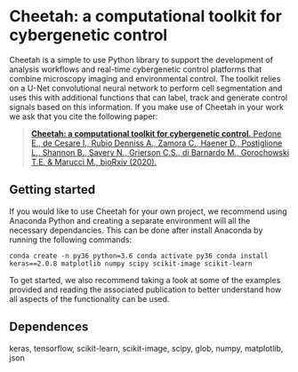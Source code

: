 # Cheetah: a computational toolkit for cybergenetic control

Cheetah is a simple to use Python library to support the development of analysis workflows and real-time cybergenetic control platforms that combine microscopy imaging and environmental control. The toolkit relies on a U-Net convolutional neural network to perform cell segmentation and uses this with additional functions that can label, track and generate control signals based on this information. If you make use of Cheetah in your work we ask that you cite the following paper:

> [**Cheetah: a computational toolkit for cybergenetic control.** Pedone E., de Cesare I., Rubio Denniss A., Zamora C., Haener D., Postiglione L., Shannon B., Savery N., Grierson C.S., di Barnardo M., Gorochowski T.E. & Marucci M., bioRxiv (2020).](https://www.biorxiv.org/content/10.1101/2020.06.25.171751v2)

## Getting started

If you would like to use Cheetah for your own project, we recommend using Anaconda Python and creating a separate environment will all the necessary dependancies. This can be done after install Anaconda by running the following commands:

`conda create -n py36 python=3.6
conda activate py36
conda install keras==2.0.8 matplotlib numpy scipy scikit-image scikit-learn`

To get started, we also recommend taking a look at some of the examples provided and reading the associated publication to better understand how all aspects of the functionality can be used.

## Dependences

keras, tensorflow, scikit-learn, scikit-image, scipy, glob, numpy, matplotlib, json
